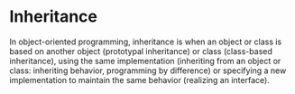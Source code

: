 # Inheritance

In object-oriented programming, inheritance is when an object or class is based on another object (prototypal inheritance) or class (class-based inheritance), using the same implementation (inheriting from an object or class: inheriting behavior, programming by difference) or specifying a new implementation to maintain the same behavior (realizing an interface).